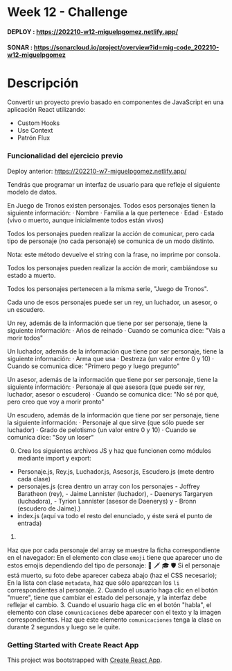 # Week 12 - Challenge

#### DEPLOY : https://202210-w12-miguelpgomez.netlify.app/
#### SONAR : https://sonarcloud.io/project/overview?id=mig-code_202210-w12-miguelpgomez
# Descripción
Convertir un proyecto previo basado en componentes de JavaScript en una aplicación React utilizando:
- Custom Hooks
- Use Context
- Patrón Flux

### Funcionalidad del ejercicio previo

 Deploy anterior: https://202210-w7-miguelpgomez.netlify.app/

Tendrás que programar un interfaz de usuario para que refleje el siguiente modelo de datos.

En Juego de Tronos existen personajes. Todos esos personajes tienen la siguiente información: · Nombre · Familia a la que pertenece · Edad · Estado (vivo o muerto, aunque inicialmente todos están vivos)

Todos los personajes pueden realizar la acción de comunicar, pero cada tipo de personaje (no cada personaje) se comunica de un modo distinto. 

Nota: este método devuelve el string con la frase, no imprime por consola.

 Todos los personajes pueden realizar la acción de morir, cambiándose su estado a muerto.

 Todos los personajes pertenecen a la misma serie, "Juego de Tronos".

 Cada uno de esos personajes puede ser un rey, un luchador, un asesor, o un escudero.

 Un rey, además de la información que tiene por ser personaje, tiene la siguiente información: · Años de reinado · Cuando se comunica dice: "Vais a morir todos"

 Un luchador, además de la información que tiene por ser personaje, tiene la siguiente información: · Arma que usa · Destreza (un valor entre 0 y 10) · Cuando se comunica dice: "Primero pego y luego pregunto"

 Un asesor, además de la información que tiene por ser personaje, tiene la siguiente información: · Personaje al que asesora (que puede ser rey, luchador, asesor o escudero) · Cuando se comunica dice: "No sé por qué, pero creo que voy a morir pronto"

 Un escudero, además de la información que tiene por ser personaje, tiene la siguiente información: · Personaje al que sirve (que sólo puede ser luchador) · Grado de pelotismo (un valor entre 0 y 10) · Cuando se comunica dice: "Soy un loser"

0. Crea los siguientes archivos JS y haz que funcionen como módulos mediante import y export:

-    Personaje.js, Rey.js, Luchador.js, Asesor.js, Escudero.js (mete dentro cada clase)
-    personajes.js (crea dentro un array con los personajes
    -   Joffrey Baratheon (rey),
    -   Jaime Lannister (luchador),
    -   Daenerys Targaryen (luchadora),
    -   Tyrion Lannister (asesor de Daenerys) y
    -   Bronn (escudero de Jaime).)
-    index.js (aquí va todo el resto del enunciado, y éste será el punto de entrada)

1. 
 Haz que por cada personaje del array se muestre la ficha correspondiente en el navegador:
 En el elemento con clase `emoji` tiene que aparecer uno de estos emojis dependiendo del tipo de personaje: 👑 🗡 🎓 🛡
 Si el personaje está muerto, su foto debe aparecer cabeza abajo (haz el CSS necesario);
 En la lista con clase `metadata`, haz que sólo aparezcan los `li` correspondientes al personaje.
2.  Cuando el usuario haga clic en el botón "muere", tiene que cambiar el estado del personaje, y la interfaz debe reflejar el cambio.
3.  Cuando el usuario haga clic en el botón "habla", el elemento con clase `comunicaciones` debe aparecer con el texto y la imagen correspondientes.
 Haz que este elemento `comunicaciones` tenga la clase `on` durante 2 segundos y luego se le quite.

### Getting Started with Create React App

This project was bootstrapped with [Create React App](https://github.com/facebook/create-react-app).
